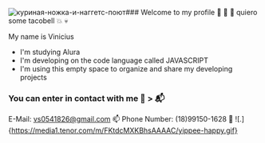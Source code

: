 ![куриная-ножка-и-наггетс-поют](https://github.com/VDS1252/Vinicius-3A/assets/170439540/7b1123a0-ff0a-4a2c-8698-8cf48baf0b66)### Welcome to my profile 🌮 🌯 🚽 quiero some tacobell 💥 💀

My name is Vinicius

- I'm studying Alura
- I'm developing on the code language called JAVASCRIPT
- I'm using this empty space to organize and share my developing projects


### You can enter in contact with me 📧 > 📬
E-Mail: vs0541826@gmail.com 📫
Phone Number: (18)99150-1628 📱
![.]{https://media1.tenor.com/m/FKtdcMXKBhsAAAAC/yippee-happy.gif}



